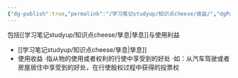 ```yaml
---
{"dg-publish":true,"permalink":"/学习笔记studyup/知识点cheese/收益/","dgPassFrontmatter":true,"created":"2024-07-12T11:51:37.942+08:00","updated":"2024-09-20T16:12:57.698+08:00"}
---
```


包括[[学习笔记studyup/知识点cheese/孳息\|孳息]]与使用利益
- [[学习笔记studyup/知识点cheese/孳息\|孳息]]
- 使用收益
·指从物的使用或者权利的行使中享受到的好处
·如：从汽车驾驶或者房屋居住中享受到的好处，在行使股权过程中获得的投票权